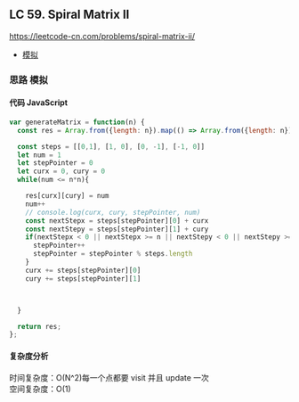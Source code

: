 ## LC 59. Spiral Matrix II

https://leetcode-cn.com/problems/spiral-matrix-ii/

- [模拟](#思路-模拟)

### 思路 模拟

#### 代码 JavaScript

```JavaScript
var generateMatrix = function(n) {
  const res = Array.from({length: n}).map(() => Array.from({length: n}).fill('.'))

  const steps = [[0,1], [1, 0], [0, -1], [-1, 0]]
  let num = 1
  let stepPointer = 0
  let curx = 0, cury = 0
  while(num <= n*n){

    res[curx][cury] = num
    num++
    // console.log(curx, cury, stepPointer, num)
    const nextStepx = steps[stepPointer][0] + curx
    const nextStepy = steps[stepPointer][1] + cury
    if(nextStepx < 0 || nextStepx >= n || nextStepy < 0 || nextStepy >=n || res[nextStepx][nextStepy] != '.'){
      stepPointer++
      stepPointer = stepPointer % steps.length
    }
    curx += steps[stepPointer][0]
    cury += steps[stepPointer][1]



  }

  return res;
};

```

#### 复杂度分析

时间复杂度：O(N^2)每一个点都要 visit 并且 update 一次 </br>
空间复杂度：O(1)
